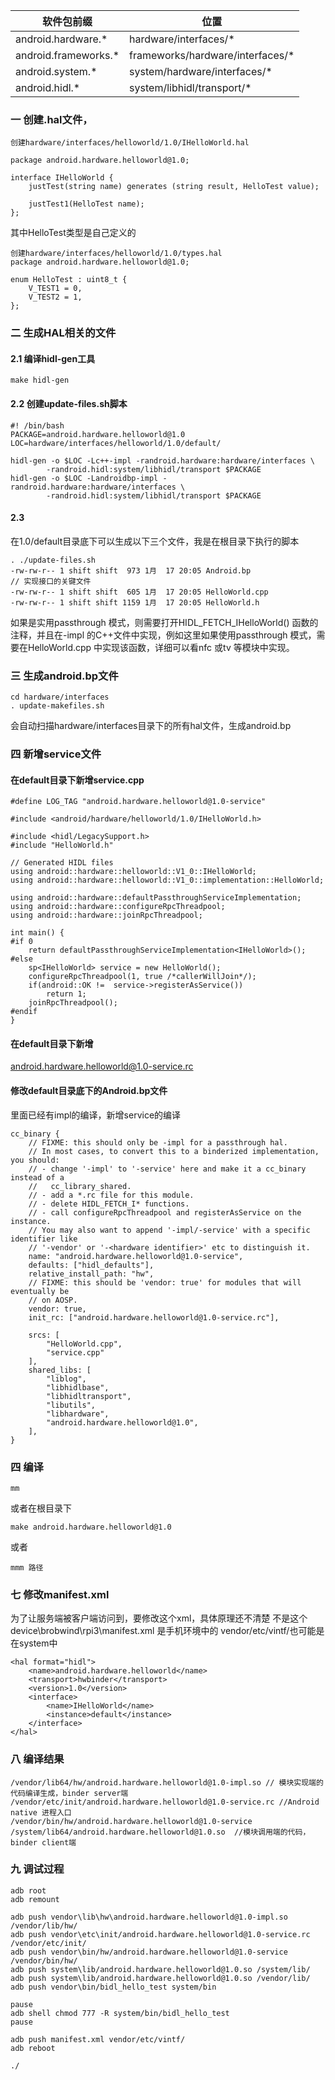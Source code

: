 软件包前缀 | 位置
---|---
android.hardware.*	| hardware/interfaces/*
android.frameworks.* | frameworks/hardware/interfaces/*
android.system.* | system/hardware/interfaces/*
android.hidl.* | system/libhidl/transport/*

### 一 创建.hal文件，
```
创建hardware/interfaces/helloworld/1.0/IHelloWorld.hal

package android.hardware.helloworld@1.0;

interface IHelloWorld {
    justTest(string name) generates (string result, HelloTest value);

    justTest1(HelloTest name);
};
```
其中HelloTest类型是自己定义的
```
创建hardware/interfaces/helloworld/1.0/types.hal
package android.hardware.helloworld@1.0;

enum HelloTest : uint8_t {
    V_TEST1 = 0,
    V_TEST2 = 1,
};
```
### 二 生成HAL相关的文件
#### 2.1 编译hidl-gen工具
```
make hidl-gen 
```
#### 2.2 创建update-files.sh脚本
```
#! /bin/bash
PACKAGE=android.hardware.helloworld@1.0
LOC=hardware/interfaces/helloworld/1.0/default/
 
hidl-gen -o $LOC -Lc++-impl -randroid.hardware:hardware/interfaces \
        -randroid.hidl:system/libhidl/transport $PACKAGE
hidl-gen -o $LOC -Landroidbp-impl -randroid.hardware:hardware/interfaces \
        -randroid.hidl:system/libhidl/transport $PACKAGE
```
#### 2.3 
在1.0/default目录底下可以生成以下三个文件，我是在根目录下执行的脚本
```
. ./update-files.sh
-rw-rw-r-- 1 shift shift  973 1月  17 20:05 Android.bp
// 实现接口的关键文件
-rw-rw-r-- 1 shift shift  605 1月  17 20:05 HelloWorld.cpp
-rw-rw-r-- 1 shift shift 1159 1月  17 20:05 HelloWorld.h
```
如果是实用passthrough 模式，则需要打开HIDL_FETCH_IHelloWorld() 函数的注释，并且在-impl 的C++文件中实现，例如这里如果使用passthrough 模式，需要在HelloWorld.cpp 中实现该函数，详细可以看nfc 或tv 等模块中实现。

### 三 生成android.bp文件
```
cd hardware/interfaces
. update-makefiles.sh
```
会自动扫描hardware/interfaces目录下的所有hal文件，生成android.bp

### 四 新增service文件
#### 在default目录下新增service.cpp
```
#define LOG_TAG "android.hardware.helloworld@1.0-service"
 
#include <android/hardware/helloworld/1.0/IHelloWorld.h>
 
#include <hidl/LegacySupport.h>
#include "HelloWorld.h"
 
// Generated HIDL files
using android::hardware::helloworld::V1_0::IHelloWorld;
using android::hardware::helloworld::V1_0::implementation::HelloWorld;
 
using android::hardware::defaultPassthroughServiceImplementation;
using android::hardware::configureRpcThreadpool;
using android::hardware::joinRpcThreadpool;
 
int main() {
#if 0
    return defaultPassthroughServiceImplementation<IHelloWorld>();
#else
    sp<IHelloWorld> service = new HelloWorld();
    configureRpcThreadpool(1, true /*callerWillJoin*/);
    if(android::OK !=  service->registerAsService())
        return 1;
    joinRpcThreadpool();
#endif
} 
```
#### 在default目录下新增
android.hardware.helloworld@1.0-service.rc

#### 修改default目录底下的Android.bp文件
里面已经有impl的编译，新增service的编译
```
cc_binary {
    // FIXME: this should only be -impl for a passthrough hal.
    // In most cases, to convert this to a binderized implementation, you should:
    // - change '-impl' to '-service' here and make it a cc_binary instead of a
    //   cc_library_shared.
    // - add a *.rc file for this module.
    // - delete HIDL_FETCH_I* functions.
    // - call configureRpcThreadpool and registerAsService on the instance.
    // You may also want to append '-impl/-service' with a specific identifier like
    // '-vendor' or '-<hardware identifier>' etc to distinguish it.
    name: "android.hardware.helloworld@1.0-service",
    defaults: ["hidl_defaults"],
    relative_install_path: "hw",
    // FIXME: this should be 'vendor: true' for modules that will eventually be
    // on AOSP.
    vendor: true,
    init_rc: ["android.hardware.helloworld@1.0-service.rc"],

    srcs: [
        "HelloWorld.cpp",
        "service.cpp"
    ],
    shared_libs: [
        "liblog",
        "libhidlbase",
        "libhidltransport",
        "libutils",
        "libhardware",
        "android.hardware.helloworld@1.0",
    ],
}
```
### 四 编译 
```
mm 
```
或者在根目录下
```
make android.hardware.helloworld@1.0
```
或者
```
mmm 路径
```

### 七 修改manifest.xml
为了让服务端被客户端访问到，要修改这个xml，具体原理还不清楚
不是这个device\brobwind\rpi3\manifest.xml
是手机环境中的 vendor/etc/vintf/也可能是在system中
```
<hal format="hidl">
    <name>android.hardware.helloworld</name>
    <transport>hwbinder</transport>
    <version>1.0</version>
    <interface>
        <name>IHelloWorld</name>
        <instance>default</instance>
    </interface>
</hal>
```

### 八 编译结果
```
/vendor/lib64/hw/android.hardware.helloworld@1.0-impl.so // 模块实现端的代码编译生成，binder server端
/vendor/etc/init/android.hardware.helloworld@1.0-service.rc //Android native 进程入口
/vendor/bin/hw/android.hardware.helloworld@1.0-service
/system/lib64/android.hardware.helloworld@1.0.so  //模块调用端的代码，binder client端
```

### 九 调试过程
```
adb root
adb remount

adb push vendor\lib\hw\android.hardware.helloworld@1.0-impl.so /vendor/lib/hw/
adb push vendor\etc\init/android.hardware.helloworld@1.0-service.rc /vendor/etc/init/
adb push vendor\bin/hw/android.hardware.helloworld@1.0-service /vendor/bin/hw/
adb push system\lib/android.hardware.helloworld@1.0.so /system/lib/
adb push system\lib/android.hardware.helloworld@1.0.so /vendor/lib/
adb push vendor\bin/bidl_hello_test system/bin

pause
adb shell chmod 777 -R system/bin/bidl_hello_test
pause

adb push manifest.xml vendor/etc/vintf/
adb reboot

./
```
